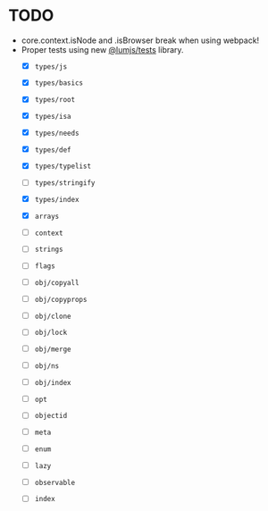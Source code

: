 # TODO

- core.context.isNode and .isBrowser break when using webpack!
- Proper tests using new [@lumjs/tests](https://github.com/supernovus/lum.tests.js) library.
  - [x] `types/js`
  - [x] `types/basics` 
  - [x] `types/root`
  - [x] `types/isa`
  - [x] `types/needs`
  - [x] `types/def`
  - [x] `types/typelist`
  - [ ] `types/stringify`
  - [x] `types/index`
  - [x] `arrays`
  - [ ] `context`
  - [ ] `strings`
  - [ ] `flags`
  - [ ] `obj/copyall`
  - [ ] `obj/copyprops`
  - [ ] `obj/clone`
  - [ ] `obj/lock`
  - [ ] `obj/merge`
  - [ ] `obj/ns`
  - [ ] `obj/index`
  - [ ] `opt`
  - [ ] `objectid`
  - [ ] `meta`
  - [ ] `enum`
  - [ ] `lazy`
  - [ ] `observable`
  - [ ] `index`

